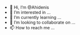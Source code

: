 - 👋 Hi, I’m @Ahidenis
- 👀 I’m interested in ...
- 🌱 I’m currently learning ...
- 💞️ I’m looking to collaborate on ...
- 📫 How to reach me ...

<!---
Ahidenis/Ahidenis is a ✨ special ✨ repository because its `README.md` (this file) appears on your GitHub profile.
You can click the Preview link to take a look at your changes.
--->
